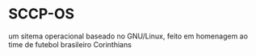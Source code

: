 # SCCP-OS
um sitema operacional baseado no GNU/Linux, feito em homenagem ao time de futebol brasileiro Corinthians
